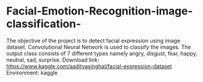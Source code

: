 # Facial-Emotion-Recognition-image-classification-
The objective of the project is to detect facial expression using image dataset. Convolutional Neural Network is used to classify the images. The output class consists of 7 different types namely angry, disgust, fear, happy, neutral, sad, surprise.  Download link: https://www.kaggle.com/aadityasinghal/facial-expression-dataset  Environment: kaggle
